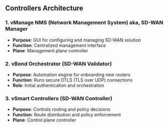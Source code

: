 ## Controllers Architecture

### 1. vManage NMS (Network Management System)  aka, SD-WAN Manager
- **Purpose**: GUI for configuring and managing SD-WAN solution
- **Function**: Centralized management interface
- **Plane**: Management plane controller

### 2. vBond Orchestrator (SD-WAN Validator)
- **Purpose**: Automation engine for onboarding new routers
- **Function**: Runs secure DTLS (TLS over UDP) connections
- **Role**: Initial authentication and orchestration

### 3. vSmart Controllers (SD-WAN Controller)
- **Purpose**: Controls routing and policy decisions
- **Function**: Route distribution and policy enforcement
- **Plane**: Control plane controller
